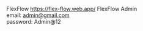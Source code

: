 FlexFlow
https://flex-flow.web.app/
FlexFlow Admin  
email: admin@gmail.com            
password: Admin@12
